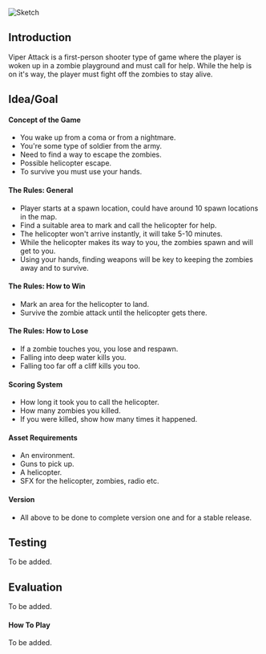 ![Sketch](https://github.com/GabrielGrimberg/Viper-Attack/blob/master/Design/VA.png?raw=true)

## Introduction
Viper Attack is a first-person shooter type of game where the player is woken up in a zombie playground and must call for help. While the help is on it's way, the player must fight off the zombies to stay alive.

## Idea/Goal
#### Concept of the Game
- You wake up from a coma or from a nightmare.
- You're some type of soldier from the army.
- Need to find a way to escape the zombies.
- Possible helicopter escape.
- To survive you must use your hands.

#### The Rules: General
- Player starts at a spawn location, could have around 10 spawn locations in the map.
- Find a suitable area to mark and call the helicopter for help.
- The helicopter won't arrive instantly, it will take 5-10 minutes.
- While the helicopter makes its way to you, the zombies spawn and will get to you.
- Using your hands, finding weapons will be key to keeping the zombies away and to survive.

#### The Rules: How to Win
- Mark an area for the helicopter to land.
- Survive the zombie attack until the helicopter gets there.

#### The Rules: How to Lose
- If a zombie touches you, you lose and respawn.
- Falling into deep water kills you.
- Falling too far off a cliff kills you too.

#### Scoring System
- How long it took you to call the helicopter.
- How many zombies you killed.
- If you were killed, show how many times it happened.

#### Asset Requirements
- An environment.
- Guns to pick up.
- A helicopter.
- SFX for the helicopter, zombies, radio etc.

#### Version
- All above to be done to complete version one and for a stable release.

## Testing

To be added.

## Evaluation

To be added.

#### How To Play

To be added.

